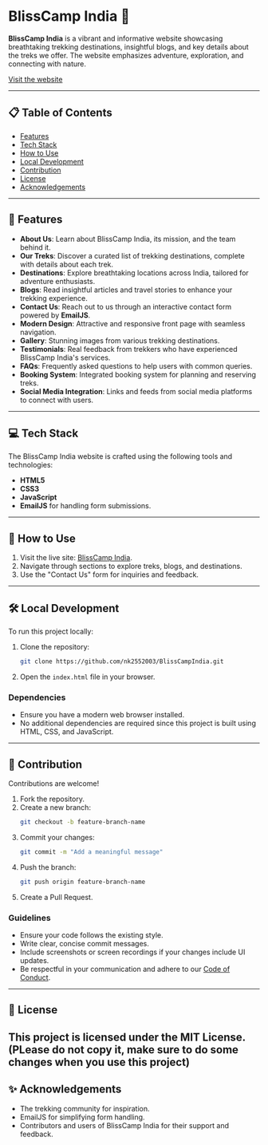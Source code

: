 # BlissCamp India 🌄  

**BlissCamp India** is a vibrant and informative website showcasing breathtaking trekking destinations, insightful blogs, and key details about the treks we offer. The website emphasizes adventure, exploration, and connecting with nature.

[Visit the website](https://nk2552003.github.io/BlissCampIndia/)  

---

## 📋 Table of Contents
- [Features](#-features)
- [Tech Stack](#-tech-stack)
- [How to Use](#-how-to-use)
- [Local Development](#-local-development)
- [Contribution](#-contribution)
- [License](#-license)
- [Acknowledgements](#-acknowledgements)

---

## 🚀 Features  

- **About Us**: Learn about BlissCamp India, its mission, and the team behind it.  
- **Our Treks**: Discover a curated list of trekking destinations, complete with details about each trek.  
- **Destinations**: Explore breathtaking locations across India, tailored for adventure enthusiasts.  
- **Blogs**: Read insightful articles and travel stories to enhance your trekking experience.  
- **Contact Us**: Reach out to us through an interactive contact form powered by **EmailJS**.  
- **Modern Design**: Attractive and responsive front page with seamless navigation.  
- **Gallery**: Stunning images from various trekking destinations.  
- **Testimonials**: Real feedback from trekkers who have experienced BlissCamp India's services.  
- **FAQs**: Frequently asked questions to help users with common queries.  
- **Booking System**: Integrated booking system for planning and reserving treks.  
- **Social Media Integration**: Links and feeds from social media platforms to connect with users.  

---

## 💻 Tech Stack  

The BlissCamp India website is crafted using the following tools and technologies:  

- **HTML5**  
- **CSS3**  
- **JavaScript**  
- **EmailJS** for handling form submissions.  

---

## 🌟 How to Use  

1. Visit the live site: [BlissCamp India](https://nk2552003.github.io/BlissCampIndia/).  
2. Navigate through sections to explore treks, blogs, and destinations.  
3. Use the "Contact Us" form for inquiries and feedback.  

---

## 🛠️ Local Development  

To run this project locally:  

1. Clone the repository:  
    ```bash
    git clone https://github.com/nk2552003/BlissCampIndia.git
    ```
2. Open the `index.html` file in your browser.

### Dependencies

- Ensure you have a modern web browser installed.
- No additional dependencies are required since this project is built using HTML, CSS, and JavaScript.

---

## 🎨 Contribution

Contributions are welcome!

1. Fork the repository.
2. Create a new branch:
    ```bash
    git checkout -b feature-branch-name
    ```
3. Commit your changes:
    ```bash
    git commit -m "Add a meaningful message"
    ```
4. Push the branch:
    ```bash
    git push origin feature-branch-name
    ```
5. Create a Pull Request.

### Guidelines

- Ensure your code follows the existing style.
- Write clear, concise commit messages.
- Include screenshots or screen recordings if your changes include UI updates.
- Be respectful in your communication and adhere to our [Code of Conduct](CODE_OF_CONDUCT.md).

---

## 📄 License

This project is licensed under the MIT License.
(PLease do not copy it, make sure to do some changes when you use this project)
---

## ✨ Acknowledgements

- The trekking community for inspiration.
- EmailJS for simplifying form handling.
- Contributors and users of BlissCamp India for their support and feedback.